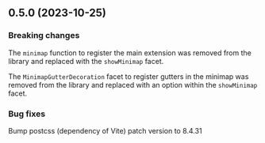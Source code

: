 ## 0.5.0 (2023-10-25)

### Breaking changes

The `minimap` function to register the main extension was removed from the library and replaced with the `showMinimap` facet.

The `MinimapGutterDecoration` facet to register gutters in the minimap was removed from the library and replaced with an option within the `showMinimap` facet.

### Bug fixes

Bump postcss (dependency of Vite) patch version to 8.4.31

